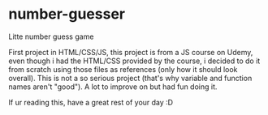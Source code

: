 # number-guesser
Litte number guess game

First project in HTML/CSS/JS, this project is from a JS course on Udemy, even though i had the HTML/CSS provided by the course, i decided to do it from scratch using those files as references (only how it should look overall). This is not a so serious project (that's why variable and function names aren't "good"). A lot to improve on but had fun doing it.

If ur reading this, have a great rest of your day :D

